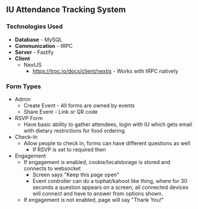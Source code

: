 ## IU Attendance Tracking System
### Technologies Used
- **Database** - MySQL
- **Communication** - tRPC
- **Server** - Fastify
- **Client**
	- NextJS
		- https://trpc.io/docs/client/nextjs - Works with tRPC natively

### Form Types
- Admin
	- Create Event - All forms are owned by events
	- Share Event - Link or QR code
- RSVP Form
	- Have basic ability to gather attendees, login with IU which gets email with dietary restrictions for food ordering.
- Check-In
	- Allow people to check in, forms can have different questions as well
		- If RSVP is set to required then 
- Engagement
	- If engagement is enabled, cookie/localstorage is stored and connects to websocket
		- Screen says "Keep this page open"
		- Event controller can do a tophat/kahoot like thing, where for 30 seconds a question appears on a screen, all connected devices will connect and have to answer from options shown.
	- If engagement is not enabled, page will say "Thank You!"